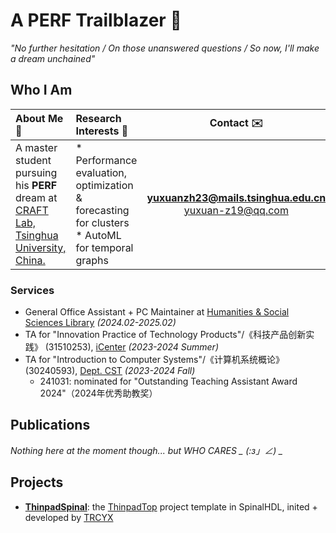 # A PERF Trailblazer 🌠

_"No further hesitation / On those unanswered questions / So now, I'll make a dream unchained"_ 

## Who I Am

|About Me :beginner:|Research Interests :microscope:|Contact :envelope:|
|:-|:-|:-:|
|A master student pursuing his **PERF** dream at [CRAFT Lab, Tsinghua University, China.](https://craft.cs.tsinghua.edu.cn/) | * Performance evaluation, optimization & forecasting for clusters </br> * AutoML for temporal graphs | **[yuxuanzh23@mails.tsinghua.edu.cn](mailto:yuxuanzh23@mails.tsinghua.edu.cn)** </br> [yuxuan-z19@qq.com](mailto:yuxuan-z19@qq.com) |

### Services

- General Office Assistant + PC Maintainer at [Humanities & Social Sciences Library](https://lib.tsinghua.edu.cn/hs/) _(2024.02-2025.02)_
- TA for "Innovation Practice of Technology Products"/《科技产品创新实践》 (31510253), [iCenter](https://www.icenter.tsinghua.edu.cn/)  _(2023-2024 Summer)_
- TA for "Introduction to Computer Systems"/《计算机系统概论》 (30240593), [Dept. CST](https://www.cs.tsinghua.edu.cn/) _(2023-2024 Fall)_
  - 241031: nominated for "Outstanding Teaching Assistant Award 2024"（2024年优秀助教奖）

## Publications

*Nothing here at the moment though... but WHO CARES _ (:з」∠) _*

## Projects

- **[ThinpadSpinal](https://github.com/thu-cs-lab/ThinpadSpinal)**: the [ThinpadTop](https://github.com/thu-cs-lab/thinpad_top) project template in SpinalHDL, inited + developed by [TRCYX](https://github.com/TRCYX)

